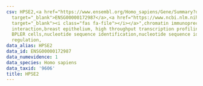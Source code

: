 ```yaml
---
csv: HPSE2,<a href="https://www.ensembl.org/Homo_sapiens/Gene/Summary?db=core;g=ENSG00000172987"
  target="_blank">ENSG00000172987</a>,<a href="https://www.ncbi.nlm.nih.gov/pubmed/22863008"
  target="_blank"><i class="fas fa-file"></i></a>",chromatin immunoprecipitation assay,direct
  interaction,breast epithelium, high throughput transcription profiling by microarray,
  BPLER cells,nucleotide sequence identification,nucleotide sequence identification,transcriptional
  regulation,
data_alias: HPSE2
data_id: ENSG00000172987
data_numevidence: 1
data_species: Homo sapiens
data_taxid: '9606'
title: HPSE2
---
```

